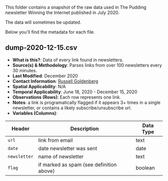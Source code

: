 This folder contains a snapshot of the raw data used in The Pudding newsletter Winning the Internet published in July 2020.

The data will sometimes be updated.

Below you'll find the metadata for each file.

## dump-2020-12-15.csv

- **What is this?**: Data of every link found in newsletters.
- **Source(s) & Methodology**: Parses links from over 100 newsletters every 30 minutes.
- **Last Modified**: December 2020
- **Contact Information**: [Russell Goldenberg](mailto:russell@pudding.cool)
- **Spatial Applicability**: N/A
- **Temporal Applicability**: June 18, 2020 - December 15, 2020
- **Observations (Rows)**: Each row represents one link.
- **Notes**: a link is programatically flagged if it appears 3+ times in a single newsletter, or contains a likely subscribe/unsubscribe url.
- **Variables (Columns)**:

| Header       | Description                              | Data Type |
| ------------ | ---------------------------------------- | --------- |
| `url`        | link from email                          | text      |
| `date`       | date newsletter was sent                 | date      |
| `newsletter` | name of newsletter                       | text      |
| `flag`       | if marked as spam (see definition above) | boolean   |
